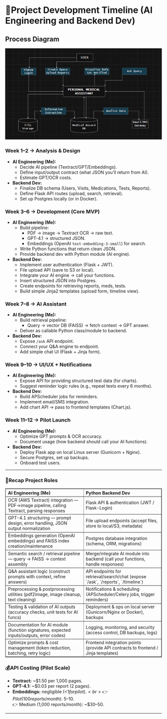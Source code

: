 # 📅Project Development Timeline (AI Engineering and Backend Dev)

## Process Diagram
![Process Diagram of the Project](flow_diagram_medical_assistant.png)

### Week 1–2 → Analysis & Design
- **AI Engineering (Me):**
    - Decide AI pipeline (Textract/GPT/Embeddings).
    - Define input/output contract (what JSON you’ll return from AI).
    - Estimate GPT/OCR costs.
- **Backend Dev:**
    - Finalize DB schema (Users, Visits, Medications, Tests, Reports).
    - Define Flask API routes (upload, search, retrieval).
    - Set up Postgres locally (or in Docker).

### Week 3–6 → Development (Core MVP)
- **AI Engineering (Me):**
    - Build pipeline:
        - PDF → image → Textract OCR → raw text.
        - GPT-4.1 → structured JSON.
        - Embeddings (OpenAI `text-embedding-3-small`) for search.
    - Write Python functions that return clean JSON.
    - Provide backend dev with Python module (AI engine).
- **Backend Dev:**
    - Implement user authentication (Flask + JWT). 
    - File upload API (save to S3 or local). 
    - Integrate your AI engine → call your functions. 
    - Insert structured JSON into Postgres.
    - Create endpoints for retrieving reports, meds, tests.
    - Build simple Jinja2 templates (upload form, timeline view).

### Week 7–8 → AI Assistant
- **AI Engineering (Me):**
    - Build retrieval pipeline:
        - Query → vector DB (FAISS) → fetch context → GPT answer.
    - Deliver as callable Python class/module to backend.
- **Backend Dev:**
    - Expose `/ask` API endpoint.
    - Connect your Q&A engine to endpoint.
    - Add simple chat UI (Flask + Jinja form).

### Week 9–10 → UI/UX + Notifications
- **AI Engineering (Me):**
    - Expose API for providing structured test data (for charts).
    - Suggest reminder logic rules (e.g., repeat tests every 6 months).
- **Backend Dev:**
    - Build APScheduler jobs for reminders.
    - Implement email/SMS integration.
    - Add chart API → pass to frontend templates (Chart.js).

### Week 11–12 → Pilot Launch
- **AI Engineering (Me):**
    - Optimize GPT prompts & OCR accuracy.
    - Document usage (how backend should call your AI functions).
- **Backend Dev:**
    - Deploy Flask app on local Linux server (Gunicorn + Nginx).
    - Secure Postgres, set up backups.
    - Onboard test users.
---
### 👥Recap Project Roles
<table border="1" cellpadding="8" cellspacing="0" style="border-collapse:collapse; width:100%;">
  <thead>
    <tr>
      <th style="text-align:left; width:50%;">AI Engineering (Me)</th>
      <th style="text-align:left; width:50%;">Python Backend Dev</th>
    </tr>
  </thead>
  <tbody>
    <tr>
      <td>OCR (AWS Textract) integration — PDF→image pipeline, calling Textract, parsing responses</td>
      <td>Flask API & authentication (JWT / Flask-Login)</td>
    </tr>
    <tr>
      <td>GPT-4.1 structuring — prompt design, error handling, JSON output normalization</td>
      <td>File upload endpoints (accept files, store to local/S3, metadata)</td>
    </tr>
    <tr>
      <td>Embeddings generation (OpenAI embeddings) and FAISS index creation/maintenance</td>
      <td>Postgres database integration (schema, ORM, migrations)</td>
    </tr>
    <tr>
      <td>Semantic search / retrieval pipeline — query → FAISS → context assembly</td>
      <td>Merge/integrate AI module into backend (call your functions, handle responses)</td>
    </tr>
    <tr>
      <td>Q&A assistant logic (construct prompts with context, refine answers)</td>
      <td>API endpoints for retrieval/search/chat (expose `/ask`, `/reports`, `/timeline`)</td>
    </tr>
    <tr>
      <td>Preprocessing & postprocessing utilities (pdf2image, image cleanup, text cleaning)</td>
      <td>Notifications & scheduling (APScheduler/Celery jobs, trigger reminders)</td>
    </tr>
    <tr>
      <td>Testing & validation of AI outputs (accuracy checks, unit tests for AI funcs)</td>
      <td>Deployment & ops on local server (Gunicorn/Nginx or Docker), backups</td>
    </tr>
    <tr>
      <td>Documentation for AI module (function signatures, expected inputs/outputs, error codes)</td>
      <td>Logging, monitoring, and security (access control, DB backups, logs)</td>
    </tr>
    <tr>
      <td>Optimize prompts & cost management (token reduction, batching, retry logic)</td>
      <td>Frontend integration points (provide API contracts to frontend / Jinja templates)</td>
    </tr>
  </tbody>
</table>

### 💰API Costing (Pilot Scale)
- **Textract:** ~$1.50 per 1,000 pages.
- **GPT-4.1:** ~$0.03 per report (2 pages).
- **Embeddings:** negligible (<$1 for pilot).<br>
    👉 Pilot (100 reports/month): ~$5–10.<br>
    👉 Medium (1,000 reports/month): ~$30–50.

---